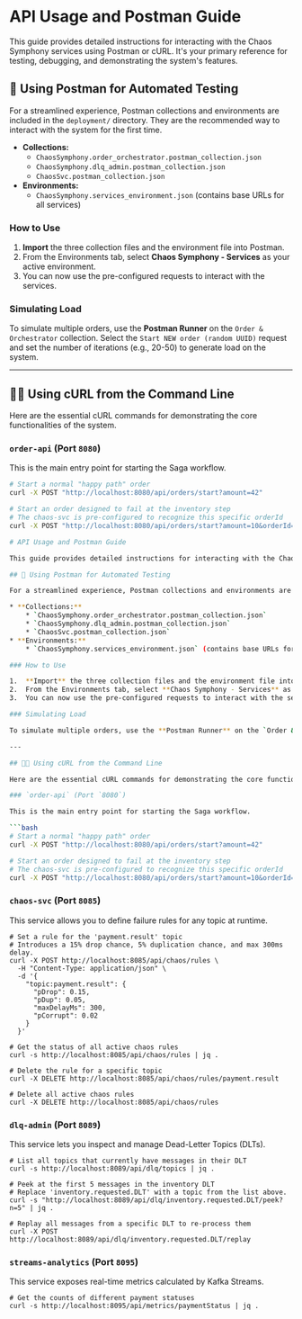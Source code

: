# API Usage and Postman Guide

This guide provides detailed instructions for interacting with the Chaos Symphony services using Postman or cURL. It's your primary reference for testing, debugging, and demonstrating the system's features.

## 📮 Using Postman for Automated Testing

For a streamlined experience, Postman collections and environments are included in the `deployment/` directory. They are the recommended way to interact with the system for the first time.

* **Collections:**
    * `ChaosSymphony.order_orchestrator.postman_collection.json`
    * `ChaosSymphony.dlq_admin.postman_collection.json`
    * `ChaosSvc.postman_collection.json`
* **Environments:**
    * `ChaosSymphony.services_environment.json` (contains base URLs for all services)

### How to Use

1.  **Import** the three collection files and the environment file into Postman.
2.  From the Environments tab, select **Chaos Symphony - Services** as your active environment.
3.  You can now use the pre-configured requests to interact with the services.

### Simulating Load

To simulate multiple orders, use the **Postman Runner** on the `Order & Orchestrator` collection. Select the `Start NEW order (random UUID)` request and set the number of iterations (e.g., 20-50) to generate load on the system.

---

## 👨‍💻 Using cURL from the Command Line

Here are the essential cURL commands for demonstrating the core functionalities of the system.

### `order-api` (Port `8080`)

This is the main entry point for starting the Saga workflow.

```bash
# Start a normal "happy path" order
curl -X POST "http://localhost:8080/api/orders/start?amount=42"

# Start an order designed to fail at the inventory step
# The chaos-svc is pre-configured to recognize this specific orderId
curl -X POST "http://localhost:8080/api/orders/start?amount=10&orderId=BREAK-ME"

# API Usage and Postman Guide

This guide provides detailed instructions for interacting with the Chaos Symphony services using Postman or cURL. It's your primary reference for testing, debugging, and demonstrating the system's features.

## 📮 Using Postman for Automated Testing

For a streamlined experience, Postman collections and environments are included in the `deployment/` directory. They are the recommended way to interact with the system for the first time.

* **Collections:**
    * `ChaosSymphony.order_orchestrator.postman_collection.json`
    * `ChaosSymphony.dlq_admin.postman_collection.json`
    * `ChaosSvc.postman_collection.json`
* **Environments:**
    * `ChaosSymphony.services_environment.json` (contains base URLs for all services)

### How to Use

1.  **Import** the three collection files and the environment file into Postman.
2.  From the Environments tab, select **Chaos Symphony - Services** as your active environment.
3.  You can now use the pre-configured requests to interact with the services.

### Simulating Load

To simulate multiple orders, use the **Postman Runner** on the `Order & Orchestrator` collection. Select the `Start NEW order (random UUID)` request and set the number of iterations (e.g., 20-50) to generate load on the system.

---

## 👨‍💻 Using cURL from the Command Line

Here are the essential cURL commands for demonstrating the core functionalities of the system.

### `order-api` (Port `8080`)

This is the main entry point for starting the Saga workflow.

```bash
# Start a normal "happy path" order
curl -X POST "http://localhost:8080/api/orders/start?amount=42"

# Start an order designed to fail at the inventory step
# The chaos-svc is pre-configured to recognize this specific orderId
curl -X POST "http://localhost:8080/api/orders/start?amount=10&orderId=BREAK-ME"

```

### `chaos-svc` (Port `8085`)

This service allows you to define failure rules for any topic at runtime.



```
# Set a rule for the 'payment.result' topic
# Introduces a 15% drop chance, 5% duplication chance, and max 300ms delay.
curl -X POST http://localhost:8085/api/chaos/rules \
  -H "Content-Type: application/json" \
  -d '{
    "topic:payment.result": {
      "pDrop": 0.15,
      "pDup": 0.05,
      "maxDelayMs": 300,
      "pCorrupt": 0.02
    }
  }'

# Get the status of all active chaos rules
curl -s http://localhost:8085/api/chaos/rules | jq .

# Delete the rule for a specific topic
curl -X DELETE http://localhost:8085/api/chaos/rules/payment.result

# Delete all active chaos rules
curl -X DELETE http://localhost:8085/api/chaos/rules

```

### `dlq-admin` (Port `8089`)

This service lets you inspect and manage Dead-Letter Topics (DLTs).



```
# List all topics that currently have messages in their DLT
curl -s http://localhost:8089/api/dlq/topics | jq .

# Peek at the first 5 messages in the inventory DLT
# Replace 'inventory.requested.DLT' with a topic from the list above.
curl -s "http://localhost:8089/api/dlq/inventory.requested.DLT/peek?n=5" | jq .

# Replay all messages from a specific DLT to re-process them
curl -X POST http://localhost:8089/api/dlq/inventory.requested.DLT/replay

```

### `streams-analytics` (Port `8095`)

This service exposes real-time metrics calculated by Kafka Streams.



```
# Get the counts of different payment statuses
curl -s http://localhost:8095/api/metrics/paymentStatus | jq .

```

